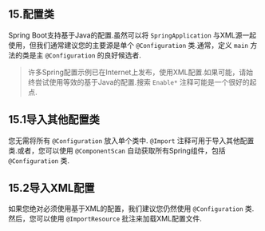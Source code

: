 ## 15.配置类

Spring Boot支持基于Java的配置.虽然可以将 `SpringApplication` 与XML源一起使用，但我们通常建议您的主要源是单个 `@Configuration` 类.通常，定义 `main` 方法的类是主 `@Configuration` 的良好候选者.

> 许多Spring配置示例已在Internet上发布，使用XML配置.如果可能，请始终尝试使用等效的基于Java的配置.搜索 `Enable*` 注释可能是一个很好的起点.

## 15.1导入其他配置类

您无需将所有 `@Configuration` 放入单个类中.  `@Import` 注释可用于导入其他配置类.或者，您可以使用 `@ComponentScan` 自动获取所有Spring组件，包括 `@Configuration` 类.

## 15.2导入XML配置

如果您绝对必须使用基于XML的配置，我们建议您仍然使用 `@Configuration` 类.然后，您可以使用 `@ImportResource` 批注来加载XML配置文件.

